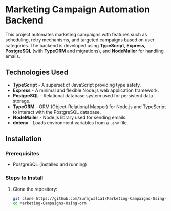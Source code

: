 # Marketing Campaign Automation Backend

This project automates marketing campaigns with features such as scheduling, retry mechanisms, and targeted campaigns based on user categories. The backend is developed using **TypeScript**, **Express**, **PostgreSQL** (with **TypeORM** and migrations), and **NodeMailer** for handling emails.

  
## Technologies Used

- **TypeScript** - A superset of JavaScript providing type safety.
- **Express** - A minimal and flexible Node.js web application framework.
- **PostgreSQL** - Relational database system used for persistent data storage.
- **TypeORM** - ORM (Object-Relational Mapper) for Node.js and TypeScript to interact with the PostgreSQL database.
- **NodeMailer** - Node.js library used for sending emails.
- **dotenv** - Loads environment variables from a `.env` file.
  
## Installation

### Prerequisites

- PostgreSQL (installed and running)
  
### Steps to Install

1. Clone the repository:

   ```bash
   git clone https://github.com/Surajwalia1/Marketing-Campaigns-Using-orm.git
   cd Marketing-Campaigns-Using-orm
